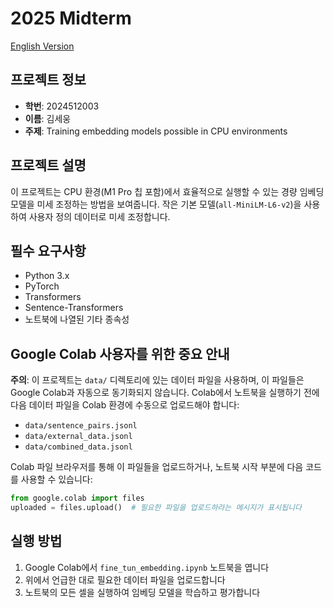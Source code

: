 # 2025 Midterm

[English Version](README_EN.md)

## 프로젝트 정보
- **학번**: 2024512003
- **이름**: 김세웅
- **주제**: Training embedding models possible in CPU environments

## 프로젝트 설명
이 프로젝트는 CPU 환경(M1 Pro 칩 포함)에서 효율적으로 실행할 수 있는 경량 임베딩 모델을 미세 조정하는 방법을 보여줍니다. 작은 기본 모델(`all-MiniLM-L6-v2`)을 사용하여 사용자 정의 데이터로 미세 조정합니다.

## 필수 요구사항
- Python 3.x
- PyTorch
- Transformers
- Sentence-Transformers
- 노트북에 나열된 기타 종속성

## Google Colab 사용자를 위한 중요 안내
**주의**: 이 프로젝트는 `data/` 디렉토리에 있는 데이터 파일을 사용하며, 이 파일들은 Google Colab과 자동으로 동기화되지 않습니다. Colab에서 노트북을 실행하기 전에 다음 데이터 파일을 Colab 환경에 수동으로 업로드해야 합니다:

- `data/sentence_pairs.jsonl`
- `data/external_data.jsonl`
- `data/combined_data.jsonl`

Colab 파일 브라우저를 통해 이 파일들을 업로드하거나, 노트북 시작 부분에 다음 코드를 사용할 수 있습니다:

```python
from google.colab import files
uploaded = files.upload()  # 필요한 파일을 업로드하라는 메시지가 표시됩니다
```

## 실행 방법
1. Google Colab에서 `fine_tun_embedding.ipynb` 노트북을 엽니다
2. 위에서 언급한 대로 필요한 데이터 파일을 업로드합니다
3. 노트북의 모든 셀을 실행하여 임베딩 모델을 학습하고 평가합니다
